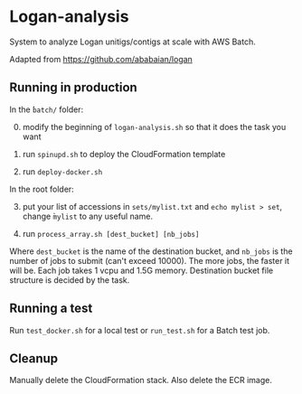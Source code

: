 # Logan-analysis

System to analyze Logan unitigs/contigs at scale with AWS Batch.

Adapted from https://github.com/ababaian/logan

## Running in production

In the ̀`batch/` folder:

0) modify the beginning of `logan-analysis.sh` so that it does the task you want

1) run `spinupd.sh` to deploy the CloudFormation template

2) run `deploy-docker.sh`

In the root folder:

3) put your list of accessions in `sets/mylist.txt` and `echo mylist > set`, change ̀`mylist` to any useful name.

4) run `process_array.sh [dest_bucket] [nb_jobs]`

Where `dest_bucket` is the name of the destination bucket, and `nb_jobs` is the number of jobs to submit (can't exceed 10000). The more jobs, the faster it will be. Each job takes 1 vcpu and 1.5G memory. Destination bucket file structure is decided by the task.

## Running a test

Run `test_docker.sh` for a local test or `run_test.sh` for a Batch test job.


## Cleanup

Manually delete the CloudFormation stack. Also delete the ECR image. 

